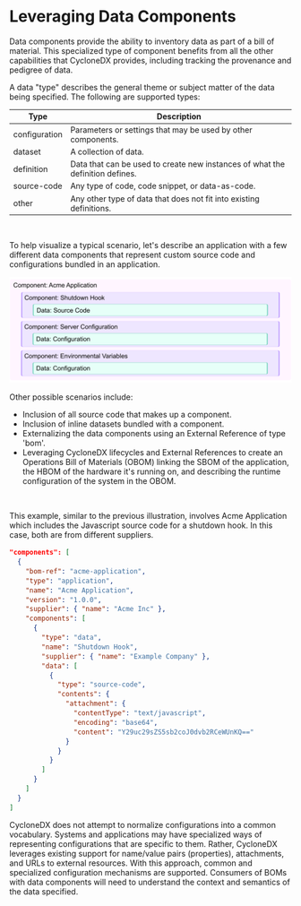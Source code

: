 # Leveraging Data Components

Data components provide the ability to inventory data as part of a bill of material. This specialized type of component
benefits from all the other capabilities that CycloneDX provides, including tracking the provenance and pedigree of data.

A data "type" describes the general theme or subject matter of the data being specified. The following are supported types:

| Type          | Description                                                                   |
|---------------|-------------------------------------------------------------------------------|
| configuration | Parameters or settings that may be used by other components.                  |
| dataset       | A collection of data.                                                         |
| definition    | Data that can be used to create new instances of what the definition defines. |
| source-code   | Any type of code, code snippet, or data-as-code.                              |
| other         | Any other type of data that does not fit into existing definitions.           |


<div style="page-break-after: always; visibility: hidden">
\emptyparagraph
</div>

To help visualize a typical scenario, let's describe an application with a few different data components that represent
custom source code and configurations bundled in an application.

![Nested Component Data](../../images/Nested_Component_Data.svg)

Other possible scenarios include:
- Inclusion of all source code that makes up a component.
- Inclusion of inline datasets bundled with a component.
- Externalizing the data components using an External Reference of type 'bom'.
- Leveraging CycloneDX lifecycles and External References to create an Operations Bill of Materials (OBOM) linking the SBOM of the application, the HBOM of the hardware it's running on, and describing the runtime configuration of the system in the OBOM. 

<div style="page-break-after: always; visibility: hidden">
\newpage
</div>

This example, similar to the previous illustration, involves Acme Application which includes the Javascript source code 
for a shutdown hook. In this case, both are from different suppliers.

```json
"components": [
  {
    "bom-ref": "acme-application",
    "type": "application",
    "name": "Acme Application",
    "version": "1.0.0",
    "supplier": { "name": "Acme Inc" },
    "components": [
      {
        "type": "data",
        "name": "Shutdown Hook",
        "supplier": { "name": "Example Company" },      
        "data": [
          {
            "type": "source-code",
            "contents": {
              "attachment": {
                "contentType": "text/javascript",
                "encoding": "base64",
                "content": "Y29uc29sZS5sb2coJ0dvb2RCeWUnKQ=="
              }
            }
          }
        ]
      }
    ]
  }
]
```

CycloneDX does not attempt to normalize configurations into a common vocabulary. Systems and applications may have 
specialized ways of representing configurations that are specific to them. Rather, CycloneDX leverages existing support for
name/value pairs (properties), attachments, and URLs to external resources. With this approach, common and specialized
configuration mechanisms are supported. Consumers of BOMs with data components will need to understand the context and
semantics of the data specified.

<div style="page-break-after: always; visibility: hidden">
\newpage
</div>